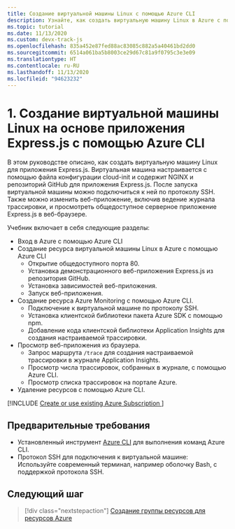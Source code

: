 ```yaml
---
title: Создание виртуальной машины Linux с помощью Azure CLI
description: Узнайте, как создать виртуальную машину Linux в Azure с помощью клона приложения на основе Express.js из репозитория GitHub.
ms.topic: tutorial
ms.date: 11/13/2020
ms.custom: devx-track-js
ms.openlocfilehash: 835a452e87fed88ac83085c882a5a40461bd2dd0
ms.sourcegitcommit: 6514a061ba5b8003ce29d67c81a9f0795c3e3e09
ms.translationtype: HT
ms.contentlocale: ru-RU
ms.lasthandoff: 11/13/2020
ms.locfileid: "94623232"
---
```

# <a name="1-create-linux-virtual-machine-with-expressjs-app-using-azure-cli"></a>1. Создание виртуальной машины Linux на основе приложения Express.js с помощью Azure CLI

В этом руководстве описано, как создать виртуальную машину Linux для приложения Express.js. Виртуальная машина настраивается с помощью файла конфигурации cloud-init и содержит NGINX и репозиторий GitHub для приложения Express.js. После запуска виртуальной машины можно подключиться к ней по протоколу SSH. Также можно изменить веб-приложение, включив ведение журнала трассировки, и просмотреть общедоступное серверное приложение Express.js в веб-браузере.

Учебник включает в себя следующие разделы:

* Вход в Azure с помощью Azure CLI
* Создание ресурса виртуальной машины Linux в Azure с помощью Azure CLI
    * Открытие общедоступного порта 80.
    * Установка демонстрационного веб-приложения Express.js из репозитория GitHub.
    * Установка зависимостей веб-приложения.
    * Запуск веб-приложения.
* Создание ресурса Azure Monitoring с помощью Azure CLI.
    * Подключение к виртуальной машине по протоколу SSH.
    * Установка клиентской библиотеки пакета Azure SDK с помощью npm.
    * Добавление кода клиентской библиотеки Application Insights для создания настраиваемой трассировки.
* Просмотр веб-приложения из браузера.
    * Запрос маршрута `/trace` для создания настраиваемой трассировки в журнале Application Insights.
    * Просмотр числа трассировок, собранных в журнале, с помощью Azure CLI.
    * Просмотр списка трассировок на портале Azure.
* Удаление ресурсов с помощью Azure CLI.

[!INCLUDE [Create or use existing Azure Subscription ](../../includes/environment-subscription-h2.md)]

## <a name="prerequisites"></a>Предварительные требования

* Установленный инструмент [Azure CLI](/cli/azure/install-azure-cli) для выполнения команд Azure CLI.
* Протокол SSH для подключения к виртуальной машине: Используйте современный терминал, например оболочку Bash, с поддержкой протокола SSH.

## <a name="next-step"></a>Следующий шаг

> [!div class="nextstepaction"]
> [Создание группы ресурсов для ресурсов Azure](create-azure-monitoring-application-insights-web-resource.md) 